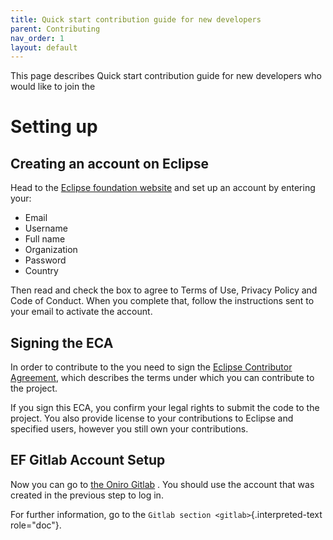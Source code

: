 ```yaml
---
title: Quick start contribution guide for new developers
parent: Contributing
nav_order: 1
layout: default
---
```


This page describes Quick start contribution guide for new developers
who would like to join the

# Setting up

## Creating an account on Eclipse

Head to the [Eclipse foundation
website](https://accounts.eclipse.org/user/register?destination=user/login)
and set up an account by entering your:

- Email
- Username
- Full name
- Organization
- Password
- Country

Then read and check the box to agree to Terms of Use, Privacy Policy and
Code of Conduct. When you complete that, follow the instructions sent to
your email to activate the account.

## Signing the ECA

In order to contribute to the you need to sign the [Eclipse Contributor
Agreement](https://accounts.eclipse.org/user/eca), which describes the
terms under which you can contribute to the project.

If you sign this ECA, you confirm your legal rights to submit the code
to the project. You also provide license to your contributions to
Eclipse and specified users, however you still own your contributions.

## EF Gitlab Account Setup

Now you can go to [the Oniro
Gitlab](https://gitlab.eclipse.org/eclipse/oniro-core/oniro) . You
should use the account that was created in the previous step to log in.

For further information, go to the
`Gitlab section <gitlab>`{.interpreted-text role="doc"}.
